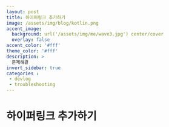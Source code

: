 ```yaml
---
layout: post
title: 하이퍼링크 추가하기
image: /assets/img/blog/kotlin.png
accent_image: 
  background: url('/assets/img/me/wave3.jpg') center/cover
  overlay: false
accent_color: '#fff'
theme_color: '#fff'
description: >
  문제해결
invert_sidebar: true
categories :
 - devlog	
 - troubleshooting
---
```


# 하이퍼링크 추가하기